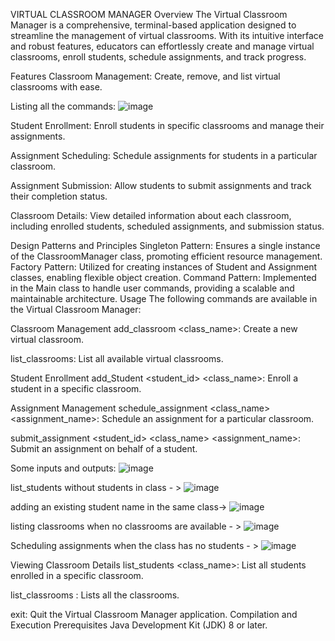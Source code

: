 VIRTUAL CLASSROOM MANAGER Overview The Virtual Classroom Manager is a comprehensive, terminal-based application designed to streamline the management of virtual classrooms. With its intuitive interface and robust features, educators can effortlessly create and manage virtual classrooms, enroll students, schedule assignments, and track progress.

Features Classroom Management: Create, remove, and list virtual classrooms with ease.

Listing all the commands:
![image](https://github.com/user-attachments/assets/426dfeaf-d61c-4a68-8a61-d323471e99bb)


Student Enrollment: Enroll students in specific classrooms and manage their assignments.

Assignment Scheduling: Schedule assignments for students in a particular classroom.

Assignment Submission: Allow students to submit assignments and track their completion status.

Classroom Details: View detailed information about each classroom, including enrolled students, scheduled assignments, and submission status.

Design Patterns and Principles Singleton Pattern: Ensures a single instance of the ClassroomManager class, promoting efficient resource management. Factory Pattern: Utilized for creating instances of Student and Assignment classes, enabling flexible object creation. Command Pattern: Implemented in the Main class to handle user commands, providing a scalable and maintainable architecture. Usage The following commands are available in the Virtual Classroom Manager:

Classroom Management add_classroom <class_name>: Create a new virtual classroom.

list_classrooms: List all available virtual classrooms.

Student Enrollment add_Student <student_id> <class_name>: Enroll a student in a specific classroom.

Assignment Management schedule_assignment <class_name> <assignment_name>: Schedule an assignment for a particular classroom.

submit_assignment <student_id> <class_name> <assignment_name>: Submit an assignment on behalf of a student.

Some inputs and outputs:
![image](https://github.com/user-attachments/assets/3428a9cc-52c6-42c0-a4bd-07cadec82fd0)

list_students without students in class - >
![image](https://github.com/user-attachments/assets/e267b25a-2c8b-43b6-ad5c-a037723ad9a7)

adding an existing student name in the same class->
![image](https://github.com/user-attachments/assets/44376278-0bc6-44b8-83d0-ade2afbf782d)

listing classrooms when no classrooms are available - >
![image](https://github.com/user-attachments/assets/5e361bfb-fd30-4b01-973a-efd4b3f278a2)

Scheduling assignments when the class has no students - >
![image](https://github.com/user-attachments/assets/f628e326-4536-4c93-a0ce-dcf24f6fcf15)






Viewing Classroom Details list_students <class_name>: List all students enrolled in a specific classroom.

list_classrooms : Lists all the classrooms.

exit: Quit the Virtual Classroom Manager application. Compilation and Execution Prerequisites Java Development Kit (JDK) 8 or later.
